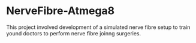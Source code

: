 # NerveFibre-Atmega8

This project involved development of a simulated nerve fibre setup to train yound doctors to perform nerve fibre joinng surgeries.

